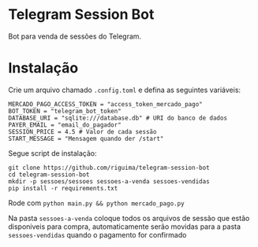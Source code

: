 # Telegram Session Bot

Bot para venda de sessões do Telegram.

# Instalação

Crie um arquivo chamado `.config.toml` e defina as seguintes variáveis:

```
MERCADO_PAGO_ACCESS_TOKEN = "access_token_mercado_pago"
BOT_TOKEN = "telegram_bot_token"
DATABASE_URI = "sqlite:///database.db" # URI do banco de dados
PAYER_EMAIL = "email_do_pagador"
SESSION_PRICE = 4.5 # Valor de cada sessão
START_MESSAGE = "Mensagem quando der /start"
```

Segue script de instalação:

```
git clone https://github.com/riguima/telegram-session-bot
cd telegram-session-bot
mkdir -p sessoes/sessoes sessoes-a-venda sessoes-vendidas
pip install -r requirements.txt
```

Rode com `python main.py && python mercado_pago.py`

Na pasta `sessoes-a-venda` coloque todos os arquivos de sessão que estão disponiveis para compra, automaticamente serão movidas para a pasta `sessoes-vendidas` quando o pagamento for confirmado
